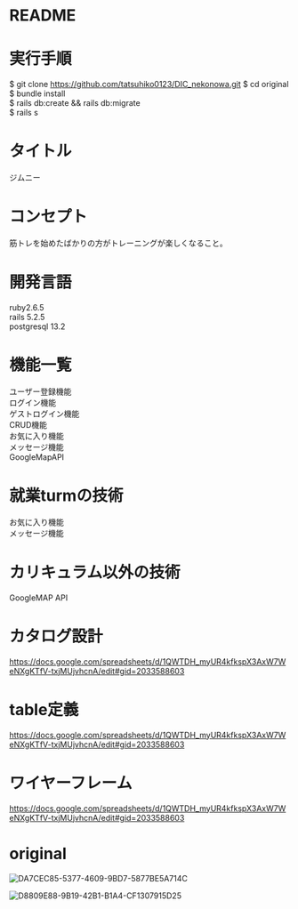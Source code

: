 # README


# 実行手順
$ git clone https://github.com/tatsuhiko0123/DIC_nekonowa.git 
$ cd original  
$ bundle install  
$ rails db:create && rails db:migrate  
$ rails s  

# タイトル
ジムニー

 
# コンセプト
 
筋トレを始めたばかりの方がトレーニングが楽しくなること。
 
# 開発言語
 
ruby2.6.5  
rails 5.2.5  
postgresql 13.2  
 
# 機能一覧

ユーザー登録機能  
ログイン機能  
ゲストログイン機能  
CRUD機能  
お気に入り機能  
メッセージ機能  
GoogleMapAPI  
 
# 就業turmの技術
 
お気に入り機能  
メッセージ機能  

# カリキュラム以外の技術
 
GoogleMAP API
 
# カタログ設計
 
https://docs.google.com/spreadsheets/d/1QWTDH_myUR4kfkspX3AxW7WeNXgKTfV-txjMUjvhcnA/edit#gid=2033588603
 
# table定義

https://docs.google.com/spreadsheets/d/1QWTDH_myUR4kfkspX3AxW7WeNXgKTfV-txjMUjvhcnA/edit#gid=2033588603
 

 
# ワイヤーフレーム
https://docs.google.com/spreadsheets/d/1QWTDH_myUR4kfkspX3AxW7WeNXgKTfV-txjMUjvhcnA/edit#gid=2033588603

# original
![DA7CEC85-5377-4609-9BD7-5877BE5A714C](https://user-images.githubusercontent.com/77220182/129297038-0837ccbd-8a53-43a1-9a09-cd8b757b77cb.jpeg)

![D8809E88-9B19-42B1-B1A4-CF1307915D25](https://user-images.githubusercontent.com/77220182/129386498-9cb3a568-fd80-41e3-b386-c5042ceef0ac.jpeg)



